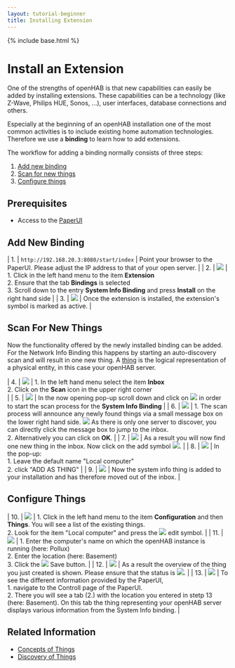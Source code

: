 ```yaml
---
layout: tutorial-beginner
title: Installing Extension
---
```


{% include base.html %}

# Install an Extension

One of the strengths of openHAB is that new capabilities can easily be added by installing extensions. These capabilities can be a technology (like Z-Wave, Philips HUE, Sonos, ...), user interfaces, database connections and others.

Especially at the beginning of an openHAB installation one of the most common activities is to include existing home automation technologies. Therefore we use a **binding** to learn how to add extensions.

The workflow for adding a binding normally consists of three steps:

1. [Add new binding](#add-new-binding)
2. [Scan for new things](#scan-for-new-things)
3. [Configure things](#configure-things)


## Prerequisites

* Access to the [PaperUI](uis.html/#the-paper-ui)


## Add New Binding

| 1. |  ```http://192.168.20.3:8080/start/index```   | Point your browser to the PaperUI. Please adjust the IP address to that of your open server. |
| 2. | ![](images/Installing_Extension_Start.png)    | 1. Click in the left hand menu to the item **Extension** <BR> 2. Ensure that the tab **Bindings** is selected  <BR> 3. Scroll down to the entry **System Info Binding** and press **Install** on the right hand side    |
| 3. | ![](images/Installing_Extension_Success.png)  | Once the extension is installed, the extension's symbol is marked as active. |


## Scan For New Things

Now the functionality offered by the newly installed binding can be added. For the Network Info Binding this happens by starting an auto-discovery scan and will result in one new thing. A [thing](http://docs.openhab.org/concepts/things.html) is the logical representation of a physical entity, in this case your openHAB server.

| 4. | ![](images/Installing_Extension_Discovery_Scan.png) | 1. In the left hand menu select the item **Inbox** <BR> 2. Click on the **Scan** icon in the upper right corner <BR> |
| 5. | ![](images/Installing_Extension_Discovery_Execute.png) | In the now opening pop-up scroll down and click on  ![](images/Installing_Extension_Discovery_Start.png) in order to start the scan process for the **System Info Binding** |
| 6. | ![](images/Installing_Extension_Discovery_Finished.png) | 1. The scan process will announce any newly found things via a small message box on the lower right hand side. ![](images/Installing_Extension_Discovery_Finished_Message.png) As there is only one server to discover, you can directly click the message box to jump to the inbox. <BR> 2. Alternatively you can click on **OK**. |
| 7. | ![](images/Installing_Extension_Discovery_Result.png) |  As a result you will now find one new thing in the inbox. Now click on the add symbol ![](images/Installing_Hook.png). |
| 8. | ![](images/Installing_Extension_Discovery_Add_Thing.png) | In the pop-up: <BR> 1. Leave the default name "Local computer" <BR> 2. click "ADD AS THING"  |
| 9. | ![](images/Installing_Extension_Discovery_Add_Result.png) | Now the system info thing is added to your installation and has therefore moved out of the inbox. |

## Configure Things

| 10. | ![](images/Installing_Extension_Thing_Select.png) | 1. Click in the left hand menu to the item **Configuration** and then **Things**. You will see a list of the existing things. <BR> 2. Look for the item "Local computer" and press the ![](images/Installing_Extension_Thing_Select_Edit.png) edit symbol.   |
| 11. | ![](images/Installing_Extension_Thing_Edit.png) | 1. Enter the computer's name on which the openHAB instance is running (here: Pollux) <BR> 2. Enter the location (here: Basement) <BR> 3. Click the ![](images/Installing_Hook.png) Save button. |
| 12. | ![](images/Installing_Extension_Thing_Result.png) | As a result the overview of the thing you just created is shown. Please ensure that the status is ![](images/Installing_Extension_Thing_Result_Status.png). |
| 13. | ![](images/Installing_Extension_Control.png) | To see the different information provided by the PaperUI, <BR> 1. navigate to the Controll page of the PaperUI. <BR> 2. There you will see a tab (2.) with the location you entered in stetp 13 (here: Basement). On this tab the thing representing your openHAB server displays various information from the System Info binding. |


## Related Information

* [Concepts of Things](http://docs.openhab.org/concepts/things.html)
* [Discovery of Things](http://docs.openhab.org/concepts/discovery.html)
